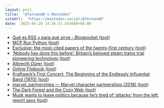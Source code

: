 ```yaml
---
layout: post
title:  "@fernand0's Mastodon"
siteUrl:  "https://mastodon.social/@fernand0"
date:  2025-04-28 14:36:57.543000+00:00
---
```

*  [Qué es RSS y para qué sirve - Blogpocket ](http://lanzatu.blog/2014/08/02/que-es-rss-y-para-que-sirve) ([toot](https://mastodon.social/@fernand0/114416092285378064))
*  [MCP Run Python ](https://simonwillison.net/2025/Apr/18/mcp-run-python) ([toot](https://mastodon.social/@fernand0/114415914813233074))
*  [Exclusive: the most-cited papers of the twenty-first century ](https://www.nature.com/articles/d41586-025-01125-) ([toot](https://mastodon.social/@fernand0/114415502561129585))
*  [‘Nobody has done this before’: Britain’s beloved steam trains trial pioneering technology ](https://www.theguardian.com/uk-news/2025/apr/19/nobody-has-done-this-before-britains-beloved-steam-trains-trial-pioneering-technolog) ([toot](https://mastodon.social/@fernand0/114415387061442919))
*  [Albrecth Dürer ](https://www.flickr.com/photos/fernand0/54463773329) ([toot](https://mastodon.social/@fernand0/114415288113253337))
*  [Online Flipbook ](https://heyzine.com/flip-book/00cff68af6.htm) ([toot](https://mastodon.social/@fernand0/114415109899780994))
*  [Kraftwerk’s First Concert: The Beginning of the Endlessly Influential Band (1970) ](https://www.openculture.com/2016/01/kraftwerks-first-concert-now-online.html#utm_source=pocket_share) ([toot](https://mastodon.social/@fernand0/114414810676908645))
*  [marvel_partnerships — Marvel character partnerships (2018) ](https://networks.skewed.de/net/marvel_partnership) ([toot](https://mastodon.social/@fernand0/114414722317648192))
*  [The Dark Forest and the Cozy Web ](https://maggieappleton.com/cozy-we) ([toot](https://mastodon.social/@fernand0/114412927311074997))
*  [Musk wants to leave politics because he’s tired of ‘attacks’ from the left, report says ](https://www.independent.co.uk/news/world/americas/us-politics/elon-musk-donald-trump-doge-b2736753.htm) ([toot](https://mastodon.social/@fernand0/114411197987686432))
